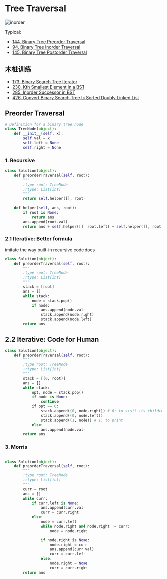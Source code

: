 # Tree Traversal

![inorder](https://i.imgur.com/qiONPX4.png)

Typical: 

- [144. Binary Tree Preorder Traversal](https://leetcode.com/problems/binary-tree-preorder-traversal/description/)
- [94. Binary Tree Inorder Traversal](https://leetcode.com/problems/binary-tree-inorder-traversal/)
- [145. Binary Tree Postorder Traversal](https://leetcode.com/problems/binary-tree-postorder-traversal/description/)

## 木桩训练

* [173. Binary Search Tree Iterator
](https://leetcode.com/problems/binary-search-tree-iterator/)
* [230. Kth Smallest Element in a BST](https://leetcode.com/problems/kth-smallest-element-in-a-bst/)
* [285. Inorder Successor in BST](https://leetcode.com/problems/inorder-successor-in-bst/)
* [426. Convert Binary Search Tree to Sorted Doubly Linked List](https://leetcode.com/problems/convert-binary-search-tree-to-sorted-doubly-linked-list/)



## Preorder Traversal

```python
# Definition for a binary tree node.
class TreeNode(object):
    def __init__(self, x):
        self.val = x
        self.left = None
        self.right = None
```

### 1. Recursive

```python
class Solution(object):
    def preorderTraversal(self, root):
        """
        :type root: TreeNode
        :rtype: List[int]
        """
        return self.helper([], root)
    
    def helper(self, ans, root):
        if root is None:
            return ans 
        ans.append(root.val)
        return ans + self.helper([], root.left) + self.helper([], root.right)
```

###  2.1 Iterative: Better formula 

imitate the way built-in recursive code does


``` python 
class Solution(object):
    def preorderTraversal(self, root):
        """
        :type root: TreeNode
        :rtype: List[int]
        """
        stack = [root]
        ans = []
        while stack:
            node = stack.pop()
            if node:
                ans.append(node.val)
                stack.append(node.right)
                stack.append(node.left)
        return ans 
```

## 2.2 Iterative: Code for Human

```python
class Solution(object):
    def preorderTraversal(self, root):
        """
        :type root: TreeNode
        :rtype: List[int]
        """
        stack = [(0, root)]
        ans = []
        while stack:
            opt, node = stack.pop()
            if node is None: 
                continue 
            if opt == 0: 
                stack.append((0, node.right)) # 0: to visit its children
                stack.append((0, node.left))
                stack.append((1, node)) # 1: to print 
            else:
                ans.append(node.val)
        return ans
```

### 3. Morris 

``` python

class Solution(object):
    def preorderTraversal(self, root):
        """
        :type root: TreeNode
        :rtype: List[int]
        """
        curr = root
        ans = []
        while curr:
            if curr.left is None:
                ans.append(curr.val)
                curr = curr.right
            else:
                node = curr.left
                while node.right and node.right != curr:
                    node = node.right

                if node.right is None:
                    node.right = curr
                    ans.append(curr.val)
                    curr = curr.left
                else:
                    node.right = None
                    curr = curr.right
        return ans
```